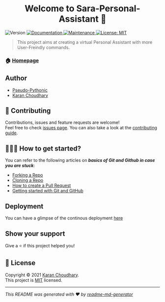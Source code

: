 <h1 align="center">Welcome to Sara-Personal-Assistant 👋</h1>
<p>
  <img alt="Version" src="https://img.shields.io/badge/version-1.0.0-blue.svg?cacheSeconds=2592000" />
  <a href="https://github.com/Pseudo-Pythonic/Sara-Personal-Assistant#readme" target="_blank">
    <img alt="Documentation" src="https://img.shields.io/badge/documentation-yes-brightgreen.svg" />
  </a>
  <a href="https://github.com/Pseudo-Pythonic/Sara-Personal-Assistant/graphs/commit-activity" target="_blank">
    <img alt="Maintenance" src="https://img.shields.io/badge/Maintained%3F-yes-green.svg" />
  </a>
  <a href="https://github.com/Sara-Personal-Assistant/blob/master/LICENSE" target="_blank">
    <img alt="License: MIT" src="https://img.shields.io/github/license/Pseudo-Pythonic/sara-personal-assistant" />
  </a>
</p>

> This project aims at creating a virtual Personal Assistant with more User-Freindly commands.

### 🏠 [Homepage](https://github.com/Pseudo-Pythonic/Sara-Personal-Assistant#readme)

## Author

* [Pseudo-Pythonic](https://github.com/Pseudo-Pythonic)
* [Karan Choudhary](https://github.com/xKaran)

## 🤝 Contributing

Contributions, issues and feature requests are welcome!<br />Feel free to check [issues page](https://github.com/Pseudo-Pythonic/Sara-Personal-Assistant/issues). You can also take a look at the [contributing guide](https://github.com/Pseudo-Pythonic/Sara-Personal-Assistant/blob/master/CONTRIBUTING.md).

## 👨🏻‍💻 How to get started?

You can refer to the following articles on  **_basics of Git and Github in case you are stuck_**:

-   [Forking a Repo](https://help.github.com/en/github/getting-started-with-github/fork-a-repo)
-   [Cloning a Repo](https://help.github.com/en/desktop/contributing-to-projects/creating-a-pull-request)
-   [How to create a Pull Request](https://opensource.com/article/19/7/create-pull-request-github)
-   [Getting started with Git and GitHub](https://towardsdatascience.com/getting-started-with-git-and-github-6fcd0f2d4ac6)

## Deployment

You can have a glimpse of the continous deployment [here](https://sara-test-dev.netlify.app/)

## Show your support

Give a ⭐️ if this project helped you!

## 📝 License

Copyright © 2021 [Karan Choudhary](https://github.com/xKaran).<br />
This project is [MIT](https://github.com/Pseudo-Pythonic/Sara-Personal-Assistant/blob/master/LICENSE) licensed.

***
_This README was generated with ❤️ by [readme-md-generator](https://github.com/kefranabg/readme-md-generator)_
